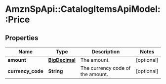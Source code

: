 # AmznSpApi::CatalogItemsApiModel::Price

## Properties
Name | Type | Description | Notes
------------ | ------------- | ------------- | -------------
**amount** | [**BigDecimal**](BigDecimal.md) | The amount. | [optional] 
**currency_code** | **String** | The currency code of the amount. | [optional] 

